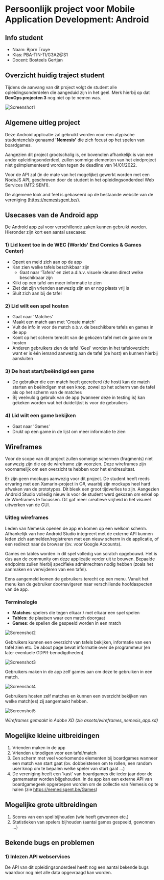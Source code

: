 # Persoonlijk project voor Mobile Application Development: Android 
## Info student

- Naam: Bjorn Truye
- Klas: PBA-TIN-TI/G3A2@S1
- Docent: Bosteels Gertjan

## Overzicht huidig traject student
Tijdens de aanvang van dit project volgt de student alle opleidingsonderdelen die aangeduid zijn in het geel. Merk hierbij op dat <b>DevOps projecten 3</b> nog niet op te nemen was.

![Screenshot1](assets/overzicht_traject_tweede_jaar.png)


## Algemene uitleg project 
Deze Android applicatie zal gebruikt worden voor een atypische studentenclub genaamd <b>'Nemesis'</b> die zich focust op het spelen van boardgames.

Aangezien dit project grootschalig is, en bovendien afhankelijk is van een ander opleidingsonderdeel, zullen sommige elementen van het eindproject niet geïmplementeerd worden tegen de deadline van 14/01/2022.

Voor de API zal (in de mate van het mogelijke) gewerkt worden met een NodeJS API, geschreven door de student in het opleidingsonderdeel Web Services (MT2 SEM1).

De algemene look and feel is gebaseerd op de bestaande website van de vereniging (https://nemesisgent.be/). 

## Usecases van de Android app

De Android app zal voor  verschillende zaken kunnen gebruikt worden. Hieronder zijn kort een aantal usecases:

### 1) Lid komt toe in de WEC (Worlds' End Comics & Games Center)
- Opent en meld zich aan op de app
- Kan zien welke tafels beschikbaar zijn
  - Gaat naar 'Tafels' en ziet a.d.h.v. visuele kleuren direct welke beschikbaar zijn
- Klikt op een tafel om meer informatie te zien
- Ziet dat zijn vrienden aanwezig zijn en er nog plaats vrij is
- Sluit zich aan bij de tafel

### 2) Lid wilt een spel hosten
- Gaat naar 'Matches'
- Maakt een match aan met 'Create match'
- Vult de info in voor de match o.b.v. de beschikbare tafels en games in de app
- Komt op het scherm terecht van de gekozen tafel met de game om te hosten
- Anderen gebruikers zien de tafel 'Geel' worden in het tafeloverzicht want er is één iemand aanwezig aan de tafel (de host) en kunnen hierbij aansluiten

### 3) De host start/beëindigd een game
- De gebruiker die een match heeft gecreëerd (de host) kan de match starten en beëindigen met een knop, zowel op het scherm van de tafel als op het scherm van de matches
- Bij veelvuldig gebruik van de app (wanneer deze in testing is) kan gekeken worden wat het duidelijkst is voor de gebruikers
### 4) Lid wilt een game bekijken
- Gaat naar 'Games'
- Drukt op een game in de lijst om meer informatie te zien

## Wireframes
Voor de scope van dit project zullen sommige schermen (fragments) niet aanwezig zijn die op de wireframe zijn voorzien. Deze wireframes zijn voornamelijk om een overzicht te hebben voor het eindresultaat.

Er zijn geen mockups aanwezig voor dit project. De student heeft reeds ervaring met een Xamarin-project in C#, waarbij zijn mockups heel hard afweken van de prototypes. Dit bleek een groot tijdverlies te zijn. Aangezien Android Studio volledig nieuw is voor de student werd gekozen om enkel op de Wireframes te focussen. Dit gaf meer creatieve vrijheid in het visueel uitwerken van de GUI.

### Uitleg wireframes

Leden van Nemesis openen de app en komen op een welkom scherm. Afhankelijk van hoe Android Studio integreert met de externe API kunnen leden zich aanmelden/registreren met een nieuw scherm in de applicatie, of een redirect naar de browser (bv. voor Google Accounts). 

Games en tables worden in dit spel volledig van scratch opgebouwd. Het is dus aan de community om deze applicatie verder uit te bouwen. Bepaalde endpoints zullen hierbij specifieke adminrechten nodig hebben (zoals het aanmaken en verwijderen van een tafel).

Eens aangemeld komen de gebruikers terecht op een menu. Vanuit het menu kan de gebruiker doornavigeren naar verschillende hoofdaspecten van de app.

### Terminologie
- <b>Matches</b>: spelers die tegen elkaar / met elkaar een spel spelen 
- <b>Tables</b>: de plaatsen waar een match doorgaat
- <b>Games</b>: de spellen die gespeeld worden in een match

![Screenshot2](assets/wireframe_one.png)

Gebruikers kunnen een overzicht van tafels bekijken, informatie van een tafel zien etc. De about page bevat informatie over de programmeur (en later eventuele GDPR-benodigdheden).

![Screenshot3](assets/wireframe_two.png)

Gebruikers maken in de app zelf games aan om deze te gebruiken in een match.

![Screenshot4](assets/wireframe_three.png)

Gebruikers hosten zelf matches en kunnen een overzicht bekijken van welke match(es) zij aangemaakt hebben. 

![Screenshot5](assets/wireframe_four.png)

<i>Wireframes gemaakt in Adobe XD (zie assets/wireframes_nemesis_app.xd)</i>

## Mogelijke kleine uitbreidingen
1) Vrienden maken in de app
2) Vrienden uitnodigen voor een tafel/match
3) Een scherm met veel voorkomende elementen bij boardgames wanneer een match van start gaat (bv. dobbelstenen om te rollen, een random user knop om te bepalen welke speler van start gaat ...)
4) De vereniging heeft een 'kast' van boardgames die ieder jaar door de gamemaster worden bijgehouden. In de app kan een externe API van boardgamegeek opgeroepen worden om de collectie van Nemesis op te halen (zie https://nemesisgent.be/Games) 

## Mogelijke grote uitbreidingen
1) Scores van een spel bijhouden (wie heeft gewonnen etc.)
2) Statistieken van spelers bijhouden (aantal games gespeeld, gewonnen ...)

## Bekende bugs en problemen
### 1) Inlezen API webservices

De API van dit opleidingsonderdeel heeft nog een aantal bekende bugs waardoor nog niet alle data opgevraagd kan worden. 




